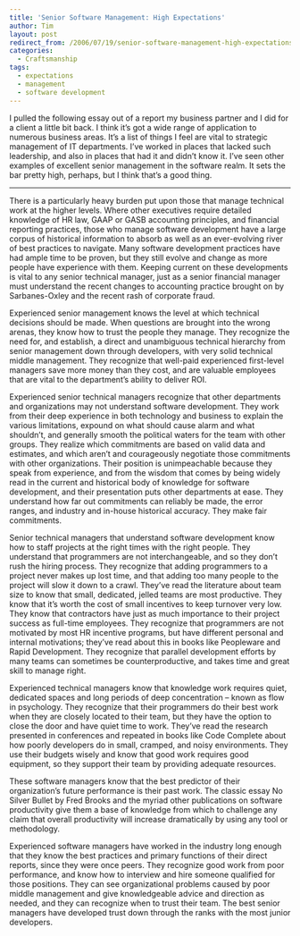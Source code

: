 ```yaml
---
title: 'Senior Software Management: High Expectations'
author: Tim
layout: post
redirect_from: /2006/07/19/senior-software-management-high-expectations/
categories:
  - Craftsmanship
tags:
  - expectations
  - management
  - software development
---
```

I pulled the following essay out of a report my business partner and I did for a client a little bit back. I think it&#8217;s got a wide range of application to numerous business areas. It&#8217;s a list of things I feel are vital to strategic management of IT departments. I&#8217;ve worked in places that lacked such leadership, and also in places that had it and didn&#8217;t know it. I&#8217;ve seen other examples of excellent senior management in the software realm. It sets the bar pretty high, perhaps, but I think that&#8217;s a good thing.

* * *

There is a particularly heavy burden put upon those that manage technical work at the higher levels. Where other executives require detailed knowledge of HR law, GAAP or GASB accounting principles, and financial reporting practices, those who manage software development have a large corpus of historical information to absorb as well as an ever-evolving river of best practices to navigate. Many software development practices have had ample time to be proven, but they still evolve and change as more people have experience with them. Keeping current on these developments is vital to any senior technical manager, just as a senior financial manager must understand the recent changes to accounting practice brought on by Sarbanes-Oxley and the recent rash of corporate fraud.

Experienced senior management knows the level at which technical decisions should be made. When questions are brought into the wrong arenas, they know how to trust the people they manage. They recognize the need for, and establish, a direct and unambiguous technical hierarchy from senior management down through developers, with very solid technical middle management. They recognize that well-paid experienced first-level managers save more money than they cost, and are valuable employees that are vital to the department’s ability to deliver ROI.

Experienced senior technical managers recognize that other departments and organizations may not understand software development. They work from their deep experience in both technology and business to explain the various limitations, expound on what should cause alarm and what shouldn’t, and generally smooth the political waters for the team with other groups. They realize which commitments are based on valid data and estimates, and which aren&#8217;t and courageously negotiate those commitments with other organizations. Their position is unimpeachable because they speak from experience, and from the wisdom that comes by being widely read in the current and historical body of knowledge for software development, and their presentation puts other departments at ease. They understand how far out commitments can reliably be made, the error ranges, and industry and in-house historical accuracy. They make fair commitments.

Senior technical managers that understand software development know how to staff projects at the right times with the right people. They understand that programmers are not interchangeable, and so they don’t rush the hiring process. They recognize that adding programmers to a project never makes up lost time, and that adding too many people to the project will slow it down to a crawl. They’ve read the literature about team size to know that small, dedicated, jelled teams are most productive. They know that it’s worth the cost of small incentives to keep turnover very low. They know that contractors have just as much importance to their project success as full-time employees. They recognize that programmers are not motivated by most HR incentive programs, but have different personal and internal motivations; they’ve read about this in books like Peopleware and Rapid Development. They recognize that parallel development efforts by many teams can sometimes be counterproductive, and takes time and great skill to manage right.

Experienced technical managers know that knowledge work requires quiet, dedicated spaces and long periods of deep concentration – known as flow in psychology. They recognize that their programmers do their best work when they are closely located to their team, but they have the option to close the door and have quiet time to work. They’ve read the research presented in conferences and repeated in books like Code Complete about how poorly developers do in small, cramped, and noisy environments. They use their budgets wisely and know that good work requires good equipment, so they support their team by providing adequate resources.

These software managers know that the best predictor of their organization’s future performance is their past work. The classic essay No Silver Bullet by Fred Brooks and the myriad other publications on software productivity give them a base of knowledge from which to challenge any claim that overall productivity will increase dramatically by using any tool or methodology.

Experienced software managers have worked in the industry long enough that they know the best practices and primary functions of their direct reports, since they were once peers. They recognize good work from poor performance, and know how to interview and hire someone qualified for those positions. They can see organizational problems caused by poor middle management and give knowledgeable advice and direction as needed, and they can recognize when to trust their team. The best senior managers have developed trust down through the ranks with the most junior developers.
